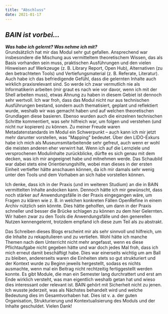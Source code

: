 ```yaml
---
title: "Abschluss"
date: 2021-01-17
---
```


## *BAIN ist vorbei...*

***Was habe ich gelernt? Was nehme ich mit?***   
Grundsätzlich hat mir das Modul sehr gut gefallen. Ansprechend war insbesondere die Mischung aus vermitteltem theoretischem Wissen, das als Basis vorhanden sein muss, praktischen Ausführungen und den vielen Hinweisen auf Werkzeuge (z. B. Library Report, Open Hub), Alternativen (zu den betrachteten Tools) und Vertiefungsmaterial (z. B. Referate, Literatur). Auch habe ich das befriedigende Gefühl, dass die gelernten Inhalte auch wirklich praxisrelevant sind. So werde ich zwar vermutlich nie als Informatikerin arbeiten (mir graut es nach wie vor davor, wenn ich mit der Shell arbeiten muss), etwas Ahnung zu haben in diesem Gebiet ist dennoch sehr wertvoll. Ich war froh, dass das Modul nicht nur aus technischen Ausführungen bestand, sondern auch thematisiert, geplant und reflektiert wurde, weshalb wir was gemacht haben und auf welchen theoretischen Grundlagen diese basieren. Ebenso wurden auch die einzelnen technischen Schritte kommentiert, was sehr hilfreich war, um folgen und verstehen (und nicht nur kopieren) zu können. Zu meiner Freude waren Metadatenstandards im Modul ein Schwerpunkt – auch kann ich mir jetzt mehr darunter vorstellen, was "Mapping" bedeutet. Über den LIDO-Exkurs habe ich mich als Museumsmitarbeitende sehr gefreut, auch wenn er wohl die meisten anderen eher verwirrt hat. Wenn ich auf die Lernziele und versprochenen Modulinhalte zurückblicke, dürfte es sich genau mit dem decken, was ich mir angeeignet habe und mitnehmen werde. Das Schaubild war dabei stets eine Orientierungshilfe, wobei man dieses in der ersten Einheit vertiefter hätte anschauen können, da ich mir damals sehr wenig unter den Tools und dem Vorhaben an sich habe vorstellen können.  

Ich denke, dass ich in der Praxis (und im weiteren Studium) an die in BAIN vermittelten Inhalte andocken kann. Dennoch hätte ich mir gewünscht, dass noch stärker auf Anwendungsfälle in der Praxis eingegangen wäre, um Fragen zu klären wie z. B. in welchen konkreten Fällen OpenRefine in einem Archiv nützlich sein könnte. Dies hätte geholfen, um dann in der Praxis schneller und besser die Brücke schlagen zu können zu dem hier Gelernten. Wir haben zwar zu den Tools die Anwendungsfälle und den generellen Nutzen kennengelernt, trotzdem empfand ich diese zum Teil als zu abstrakt.

Das Schreiben dieses Blogs erscheint mir als sehr sinnvoll und hilfreich, um die Inhalte zu rekapitulieren und zu vertiefen. Wohl hätte ich manche Themen nach dem Unterricht nicht mehr angefasst, wenn es diese Pflichtaufgabe nicht gegeben hätte und war doch jedes Mal froh, dass ich mich erneut damit beschäftigt habe. Dies war einerseits wichtig um am Ball zu bleiben, andererseits waren die Einheiten stets so gut strukturiert und der Kontext wurde zu Beginn jeweils hergestellt, sodass es nichts ausmachte, wenn mal ein Beitrag nicht rechtzeitig fertiggestellt werden konnte. Es gibt Module, die man ein Semester lang durchrattert und erst am Ende wirklich versteht, was man eigentlich weshalb getan hat und wieso dies interessant oder relevant ist. BAIN gehört mit Sicherheit nicht zu jenen. Ich wusste jederzeit, was als Nächstes behandelt wird und welche Bedeutung dies im Gesamtvorhaben hat. Dies ist v. a. der guten Organisation, Strukturierung und Kontextualisierung des Moduls und der Inhalte geschuldet. Vielen Dank!


